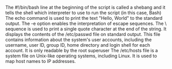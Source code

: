 The #!/bin/bash line at the beginning of the script is called a shebang and it tells the shell which interpreter to use to run the script (in this case, Bash)
The echo command is used to print the text "Hello, World" to the standard output.
The -e option enables the interpretation of escape sequences. The \ sequence is used to print a single quote character at the end of the string.
It displays the contents of the /etc/passwd file on standard output. This file contains information about the system's user accounts, including the username, user ID, group ID, home directory and login shell for each account. It is only readable by the root superuser
The /etc/hosts file is a system file on Unix-like operating systems, including Linux. It is used to map host names to IP addresses.
